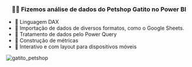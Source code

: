 <h3 align="center">👨‍💻 Fizemos análise de dados do Petshop Gatito no Power BI</h3>

<div>
  <ul>
<li> 📝 Linguagem DAX </li>
<li> 📝 Importação de dados de diversos formatos, como o Google Sheets. </li>
<li> 📝 Tratamento de dados pelo Power Query</li>
<li> 📝 Construção de métricas</li>
<li> 📝 Interativo e com layout para dispositivos móveis </li>
  </ul>
</div>

![gatito_petshop](https://github.com/VitoriaSampaiodev/Petshop_gatito/assets/143134992/5aaa7b39-5a5d-402b-9ab1-40e28d5861d8)


